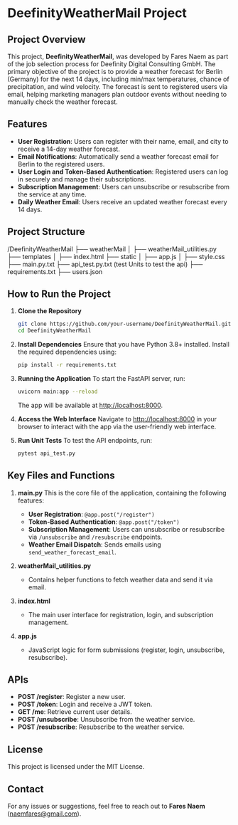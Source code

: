 # DeefinityWeatherMail Project

## Project Overview
This project, **DeefinityWeatherMail**, was developed by Fares Naem as part of the job selection process for Deefinity Digital Consulting GmbH. The primary objective of the project is to provide a weather forecast for Berlin (Germany) for the next 14 days, including min/max temperatures, chance of precipitation, and wind velocity. The forecast is sent to registered users via email, helping marketing managers plan outdoor events without needing to manually check the weather forecast.

## Features
- **User Registration**: Users can register with their name, email, and city to receive a 14-day weather forecast.
- **Email Notifications**: Automatically send a weather forecast email for Berlin to the registered users.
- **User Login and Token-Based Authentication**: Registered users can log in securely and manage their subscriptions.
- **Subscription Management**: Users can unsubscribe or resubscribe from the service at any time.
- **Daily Weather Email**: Users receive an updated weather forecast every 14 days.

## Project Structure
/DeefinityWeatherMail
├── weatherMail
│   ├── weatherMail_utilities.py
├── templates
│   ├── index.html
├── static
│   ├── app.js
│   ├── style.css
├── main.py.txt
├── api_test.py.txt (test Units to test the api)
├── requirements.txt
├── users.json


## How to Run the Project

1. **Clone the Repository**
    ```bash
    git clone https://github.com/your-username/DeefinityWeatherMail.git
    cd DeefinityWeatherMail
    ```

2. **Install Dependencies**
    Ensure that you have Python 3.8+ installed. Install the required dependencies using:
    ```bash
    pip install -r requirements.txt
    ```

3. **Running the Application**
    To start the FastAPI server, run:
    ```bash
    uvicorn main:app --reload
    ```
    The app will be available at [http://localhost:8000](http://localhost:8000).

4. **Access the Web Interface**
    Navigate to [http://localhost:8000](http://localhost:8000) in your browser to interact with the app via the user-friendly web interface.

5. **Run Unit Tests**
    To test the API endpoints, run:
    ```bash
    pytest api_test.py
    ```

## Key Files and Functions

1. **main.py**
    This is the core file of the application, containing the following features:
    - **User Registration**: `@app.post("/register")`
    - **Token-Based Authentication**: `@app.post("/token")`
    - **Subscription Management**: Users can unsubscribe or resubscribe via `/unsubscribe` and `/resubscribe` endpoints.
    - **Weather Email Dispatch**: Sends emails using `send_weather_forecast_email`.

2. **weatherMail_utilities.py**
    - Contains helper functions to fetch weather data and send it via email.

3. **index.html**
    - The main user interface for registration, login, and subscription management.

4. **app.js**
    - JavaScript logic for form submissions (register, login, unsubscribe, resubscribe).

## APIs
- **POST /register**: Register a new user.
- **POST /token**: Login and receive a JWT token.
- **GET /me**: Retrieve current user details.
- **POST /unsubscribe**: Unsubscribe from the weather service.
- **POST /resubscribe**: Resubscribe to the weather service.

## License
This project is licensed under the MIT License.

## Contact
For any issues or suggestions, feel free to reach out to **Fares Naem** (naemfares@gmail.com).
